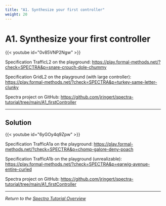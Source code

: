 ```yaml
---
title: "A1. Synthesize your first controller"
weight: 20
---
```


# A1. Synthesize your first controller

{{< youtube id="0v85VNP2Ngw" >}}

Specification TrafficL2 on the playground: https://play.formal-methods.net/?check=SPECTRA&p=snare-crouch-dole-chummy

Specification GridL2 on the playground (with large controller): https://play.formal-methods.net/?check=SPECTRA&p=turkey-same-letter-clunky

Spectra project on GitHub: https://github.com/jringert/spectra-tutorial/tree/main/A1_firstController

---

## Solution

{{< youtube id="6yGOy4q9Zpw" >}}

Specification TrafficA1a on the playground: https://play.formal-methods.net/?check=SPECTRA&p=chomp-galore-deny-poach

Specification TrafficA1b on the playground (unrealizable):
https://play.formal-methods.net/?check=SPECTRA&p=earwig-avenue-entire-curled

Spectra project on GitHub: https://github.com/jringert/spectra-tutorial/tree/main/A1_firstController

---

*Return to the [Spectra Tutorial Overview](/tutorials/spectra/)*
